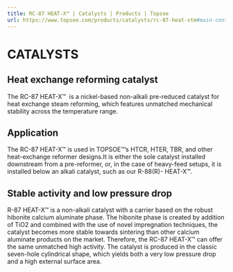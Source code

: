 ```yaml
---
title: RC-87 HEAT-X™ | Catalysts | Products | Topsoe
url: https://www.topsoe.com/products/catalysts/rc-87-heat-xtm#main-content
---
```


# CATALYSTS

## **Heat exchange reforming catalyst**

The RC-87 HEAT-X™  is a nickel-based non-alkali pre-reduced catalyst for heat exchange steam reforming, which features unmatched mechanical stability across the temperature range.

## **Application**

The RC-87 HEAT-X™ is used in TOPSOE™’s HTCR, HTER, TBR, and other heat-exchange reformer designs.It is either the sole catalyst installed downstream from a pre-reformer, or, in the case of heavy-feed setups, it is installed below an alkali catalyst, such as our R-88(R)- HEAT-X™.

## **Stable activity and low pressure drop**

R-87 HEAT-X™ is a non-alkali catalyst with a carrier based on the robust hibonite calcium aluminate phase. The hibonite phase is created by addition of TiO2 and combined with the use of novel impregnation techniques, the catalyst becomes more stable towards sintering than other calcium aluminate products on the market. Therefore, the RC-87 HEAT-X™ can offer the same unmatched high activity. The catalyst is produced in the classic seven-hole cylindrical shape, which yields both a very low pressure drop and a high external surface area.